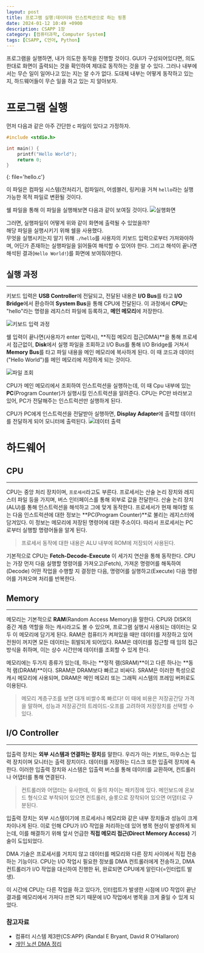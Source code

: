 ```yaml
---
layout: post
title: 프로그램 실행:데이터와 인스트럭션으로 하는 핑퐁
date: 2024-01-12 10:49 +0900
description: CSAPP 1장
category: [컴퓨터과학, Computer System]
tags: [CSAPP, C언어, Python]
---
```


프로그램을 실행하면, 내가 의도한 동작을 진행할 것이다. GUI가 구성되어있다면, 의도한대로 화면이 출력되는 것을 확인하여 제대로 동작하는 것을 알 수 있다.
그러나 내부에서는 무슨 일이 일어나고 있는 지는 알 수가 없다. 도대체 내부는 어떻게 동작하고 있는 지, 하드웨어들이 무슨 일을 하고 있는 지 알아보자.


# 프로그램 실행
먼저 다음과 같은 아주 간단한 c 파일이 있다고 가정하자.

```c
#include <stdio.h>

int main() {
    printf("Hello World");
    return 0;
}
```
{: file='hello.c'}

이 파일은 컴파일 시스템(전처리기, 컴파일러, 어셈블러, 링커)을 거쳐 `hello`라는 실행가능한 목적 파일로 변환될 것이다.

쉘 파일을 통해 이 파일을 실행해보면 다음과 같이 보여질 것이다.
![실행화면](https://koesnam.notion.site/image/https%3A%2F%2Fprod-files-secure.s3.us-west-2.amazonaws.com%2F6e29bccb-b5af-45f7-9726-6b92c3af467e%2F35ddf74b-9f3c-4dc0-bf8e-91f6697d7b68%2FUntitled.png?table=block&id=55cd9588-8777-4355-8571-b2dd30d9ca24&spaceId=6e29bccb-b5af-45f7-9726-6b92c3af467e&width=2000&userId=&cache=v2)

그러면, 실행파일이 어떻게 위와 같이 화면에 출력될 수 있었을까?  
해당 파일을 실행시키기 위해 쉘을 사용했다.  
무엇을 실행시키는지 알기 위해 `./hello`를 사용자의 키보드 입력으로부터 가져와야하며,
어딘가 존재하는 실행파일을 읽어들여 해석할 수 있어야 한다.
그리고 해석이 끝나면 해석된 결과(`Hello World!`)를 화면에 보여줘야한다.

## 실행 과정
---
키보드 입력은 **USB Controller**에 전달되고, 전달된 내용은 **I/O Bus**를 타고 **I/O Bridge**에서 환승하여 **System Bus**을 통해 CPU에 전달된다.
이 과정에서 **CPU**는 "hello"라는 명령을 레지스터 파일에 등록하고, **메인 메모리**에 저장한다.

![키보드 입력 과정](https://koesnam.notion.site/image/https%3A%2F%2Fprod-files-secure.s3.us-west-2.amazonaws.com%2F6e29bccb-b5af-45f7-9726-6b92c3af467e%2Fbca5c8b1-5099-46ed-b4ae-6567705f38c1%2FUntitled.png?table=block&id=7c8e134e-a278-4a2a-b656-e784bd2f9d66&spaceId=6e29bccb-b5af-45f7-9726-6b92c3af467e&width=2000&userId=&cache=v2)

쉘 입력이 끝나면(사용자가 enter 입력시),
**직접 메모리 접근(DMA)**을 통해 프로세서 접근없이, **Disk**에서 실행 파일을 조회하고
I/O Bus를 통해 I/O Bridge를 거쳐서 **Memory Bus**를 타고 파일 내용을 메인 메모리에 복사하게 된다.
이 때 코드과 데이터("Hello World")를 메인 메모리에 저장하게 되는 것이다.

![파일 조회](https://koesnam.notion.site/image/https%3A%2F%2Fprod-files-secure.s3.us-west-2.amazonaws.com%2F6e29bccb-b5af-45f7-9726-6b92c3af467e%2Fce4c0dc2-51b9-4d65-b677-173ba759c7aa%2FUntitled.png?table=block&id=52dae94d-cbbd-4ff6-8b3e-fe4536baae43&spaceId=6e29bccb-b5af-45f7-9726-6b92c3af467e&width=2000&userId=&cache=v2)

CPU가 메인 메모리에서 조회하여 인스트럭션을 실행하는데, 이 때 Cpu 내부에 있는 **PC**(Program Counter)가 실행시킬 인스트럭션을 알려준다.
CPU는 PC만 바라보고 있어, PC가 전달해주는 인스트럭션만 실행하게 된다.

CPU가 PC에게 인스트럭션을 전달받아 실행하면, **Display Adapter**에 출력할 데이터를 전달하게 되어 모니터에 출력된다.
![데이터 출력](https://koesnam.notion.site/image/https%3A%2F%2Fprod-files-secure.s3.us-west-2.amazonaws.com%2F6e29bccb-b5af-45f7-9726-6b92c3af467e%2Fca78cc5c-e72c-4ae6-ab23-6f6d1fe9db13%2FUntitled.png?table=block&id=326e9796-6751-4980-9de8-918fc945d2b8&spaceId=6e29bccb-b5af-45f7-9726-6b92c3af467e&width=2000&userId=&cache=v2)

# 하드웨어
## CPU
---
CPU는 중앙 처리 장치이며, `프로세서`라고도 부른다.
프로세서는 산술 논리 장치와 레지스터 파일 등을 가지며, 버스 인터페이스를 통해 외부로 값을 전달한다.
산술 논리 장치(ALU)를 통해 인스트럭션을 해석하고 그에 맞게 동작한다.
프로세서가 현재 해야할 또는 다음 인스트럭션에 대한 정보는 **PC(Program Counter)**로 불리는 레지스터에 담겨있다. 이 정보는 메모리에 저장된 명령어에 대한 주소이다.
따라서 프로세서는 PC로부터 실행할 명령어들을 알게 된다. 

>프로세서 동작에 대한 내용은 ALU 내부에 ROM에 저장되어 사용된다.

기본적으로 CPU는 **Fetch-Decode-Execute** 이 세가지 연산을 통해 동작한다. 
CPU는 가장 먼저 다음 실행할 명령어를 가져오고(Fetch), 가져온 명령어를 해독하여(Decode) 어떤 작업을 수행할 지 결정한 다음, 명령어를 실행하고(Execute) 다음 명령어를 가져오며 처리를 반복한다. 

## Memory
---
메모리는 기본적으로 **RAM**(Random Access Memory)을 말한다. CPU와 DISK의 중간 계층 역할을 하는 캐시라고도 볼 수 있으며, 프로그램 실행시 사용되는 데이터는 모두 이 메모리에 담기게 된다. RAM은 컴퓨터가 켜져있을 때만 데이터를 저장하고 있어 전원이 꺼지면 모든 데이터는 휘발되게 되어있다. RAM은 데이터를 접근할 때 임의 접근 방식을 취하며, 이는 상수 시간만에 데이터를 조회할 수 있게 한다.

메모리에는 두가지 종류가 있는데, 하나는 **정적 램(SRAM)**이고 다른 하나는 **동적 램(DRAM)**이다. SRAM은 DRAM보다 빠르고 비싸다. SRAM은 이러한 특성으로 캐시 메모리에 사용되며, DRAM은 메인 메모리 또는 그래픽 시스템의 프레임 버퍼로도 이용된다.

>메모리 계층구조를 보면 대개 비쌀수록 빠르다! 이 때에 비용은 저장공간당 가격을 말하며, 성능과 저장공간의 트레이드-오프를 고려하여 저장장치를 선택할 수 있다.

## I/O Controller
---
입출력 장치는 **외부 시스템과 연결하는 장치**를 말한다. 우리가 아는 키보드, 마우스는 입력 장치이며 모니터는 출력 장치이다. 데이터를 저장하는 디스크 또한 입출력 장치에 속한다.
이러한 입출력 장치와 시스템은 입출력 버스를 통해 데이터를 교환하며, 컨트롤러나 어댑터를 통해 연결된다. 

>컨트롤러와 어댑터는 유사한데, 이 둘의 차이는 패키징에 있다. 메인보드에 온보드 형식으로 부착되어 있으면 컨트롤러, 슬롯으로 장착되어 있으면 어댑터로 구분된다.

입출력 장치는 외부 시스템이기에 프로세서나 메모리와 같은 내부 장치들과 성능이 크게 차이나게 된다. 이로 인해 CPU가 I/O 작업을 처리하는데 있어 병목 현상이 발생하게 되는데, 이를 해결하기 위해 앞서 언급한 **직접 메모리 접근(Direct Memory Access)** 기술이 도입되었다.

DMA 기술은 프로세서를 거치지 않고 데이터를 메모리와 다른 장치 사이에서 직접 전송하는 기능이다. CPU는 I/O 작업시 필요한 정보를 DMA 컨트롤러에게 전송하고, DMA 컨트롤러가 I/O 작업을 대신하여 진행한 뒤, 완료되면 CPU에게 알린다(=인터럽트 발생).  

이 시간에 CPU는 다른 작업을 하고 있다가, 인터럽트가 발생한 시점에 I/O 작업이 끝난 결과를 메모리에서 가져다 쓰면 되기 때문에 I/O 작업에서 병목을 크게 줄일 수 있게 되었다.

### 참고자료
- 컴퓨터 시스템 제3판(CS:APP) (Randal E Bryant, David R O'Hallaron)
- [개인 노션 DMA 정리](https://koesnam.notion.site/DMA-861814ce3a4243409fb3a2aac1848112)